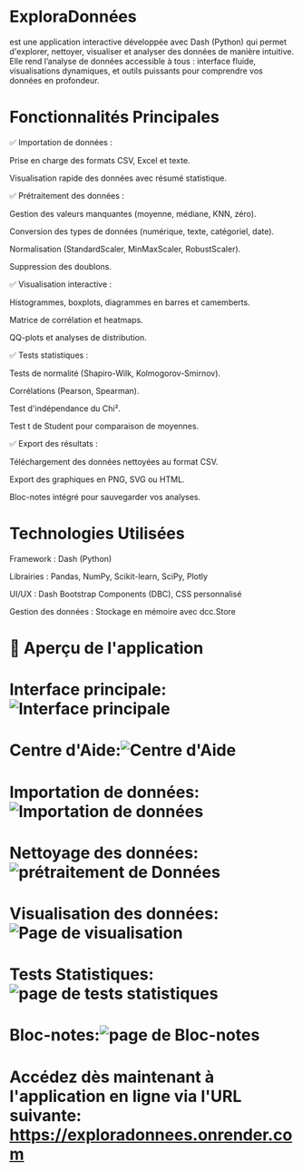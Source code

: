 # ExploraDonnées
est une application interactive développée avec Dash (Python) qui permet d'explorer, nettoyer, visualiser et analyser des données de manière intuitive. Elle rend l’analyse de données accessible à tous : interface fluide, visualisations dynamiques, et outils puissants pour comprendre vos données en profondeur.

# Fonctionnalités Principales
✅ Importation de données :

Prise en charge des formats CSV, Excel et texte.

Visualisation rapide des données avec résumé statistique.

✅ Prétraitement des données :

Gestion des valeurs manquantes (moyenne, médiane, KNN, zéro).

Conversion des types de données (numérique, texte, catégoriel, date).

Normalisation (StandardScaler, MinMaxScaler, RobustScaler).

Suppression des doublons.

✅ Visualisation interactive :

Histogrammes, boxplots, diagrammes en barres et camemberts.

Matrice de corrélation et heatmaps.

QQ-plots et analyses de distribution.

✅ Tests statistiques :

Tests de normalité (Shapiro-Wilk, Kolmogorov-Smirnov).

Corrélations (Pearson, Spearman).

Test d'indépendance du Chi².

Test t de Student pour comparaison de moyennes.

✅ Export des résultats :

Téléchargement des données nettoyées au format CSV.

Export des graphiques en PNG, SVG ou HTML.

Bloc-notes intégré pour sauvegarder vos analyses.

# Technologies Utilisées
Framework : Dash (Python)

Librairies : Pandas, NumPy, Scikit-learn, SciPy, Plotly

UI/UX : Dash Bootstrap Components (DBC), CSS personnalisé

Gestion des données : Stockage en mémoire avec dcc.Store

# 📸 Aperçu de l'application

# Interface principale:![Interface principale](https://github.com/user-attachments/assets/027c38aa-00dc-45d1-a55b-aa29f400410b)

# Centre d'Aide:![Centre d'Aide](https://github.com/user-attachments/assets/2a22fdcf-d425-41ca-905f-4ced5d8bd55e)

# Importation de données:![Importation de données](https://github.com/user-attachments/assets/c1a641b9-f116-430e-a95a-d913b0ce5893)

# Nettoyage des données:![prétraitement de Données](https://github.com/user-attachments/assets/f30dfd16-602e-4cac-b6c2-d55074de1915)

# Visualisation des données:![Page de visualisation](https://github.com/user-attachments/assets/3766170c-0ccb-4733-966c-ce324edee7f7)

# Tests Statistiques:![page de tests statistiques](https://github.com/user-attachments/assets/19bea50e-1a9f-469f-8fb9-2f336a244ea5)

# Bloc-notes:![page de Bloc-notes](https://github.com/user-attachments/assets/85b29240-283f-44f3-87c6-0fe3a58c96e1)

# Accédez dès maintenant à l'application en ligne via l'URL suivante: https://exploradonnees.onrender.com


